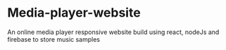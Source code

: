 # Media-player-website
An online media player responsive website build using react, nodeJs and firebase to store music samples
